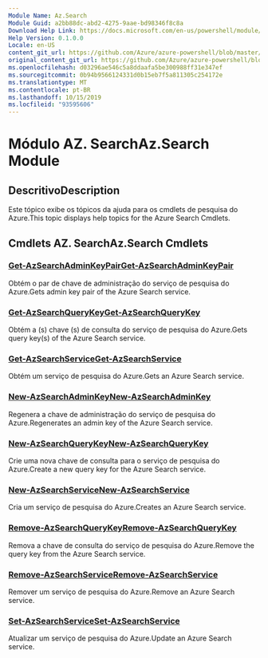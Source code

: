 ```yaml
---
Module Name: Az.Search
Module Guid: a2bb88dc-abd2-4275-9aae-bd98346f8c8a
Download Help Link: https://docs.microsoft.com/en-us/powershell/module/az.search
Help Version: 0.1.0.0
Locale: en-US
content_git_url: https://github.com/Azure/azure-powershell/blob/master/src/Search/Search/help/Az.Search.md
original_content_git_url: https://github.com/Azure/azure-powershell/blob/master/src/Search/Search/help/Az.Search.md
ms.openlocfilehash: d03296ae546c5a8ddaafa5be300988ff31e347ef
ms.sourcegitcommit: 0b94b9566124331d0b15eb7f5a811305c254172e
ms.translationtype: MT
ms.contentlocale: pt-BR
ms.lasthandoff: 10/15/2019
ms.locfileid: "93595606"
---
```

# <span data-ttu-id="c9cac-101">Módulo AZ. Search</span><span class="sxs-lookup"><span data-stu-id="c9cac-101">Az.Search Module</span></span>
## <span data-ttu-id="c9cac-102">Descritivo</span><span class="sxs-lookup"><span data-stu-id="c9cac-102">Description</span></span>
<span data-ttu-id="c9cac-103">Este tópico exibe os tópicos da ajuda para os cmdlets de pesquisa do Azure.</span><span class="sxs-lookup"><span data-stu-id="c9cac-103">This topic displays help topics for the Azure Search Cmdlets.</span></span>

## <span data-ttu-id="c9cac-104">Cmdlets AZ. Search</span><span class="sxs-lookup"><span data-stu-id="c9cac-104">Az.Search Cmdlets</span></span>
### [<span data-ttu-id="c9cac-105">Get-AzSearchAdminKeyPair</span><span class="sxs-lookup"><span data-stu-id="c9cac-105">Get-AzSearchAdminKeyPair</span></span>](Get-AzSearchAdminKeyPair.md)
<span data-ttu-id="c9cac-106">Obtém o par de chave de administração do serviço de pesquisa do Azure.</span><span class="sxs-lookup"><span data-stu-id="c9cac-106">Gets admin key pair of the Azure Search service.</span></span>

### [<span data-ttu-id="c9cac-107">Get-AzSearchQueryKey</span><span class="sxs-lookup"><span data-stu-id="c9cac-107">Get-AzSearchQueryKey</span></span>](Get-AzSearchQueryKey.md)
<span data-ttu-id="c9cac-108">Obtém a (s) chave (s) de consulta do serviço de pesquisa do Azure.</span><span class="sxs-lookup"><span data-stu-id="c9cac-108">Gets query key(s) of the Azure Search service.</span></span>

### [<span data-ttu-id="c9cac-109">Get-AzSearchService</span><span class="sxs-lookup"><span data-stu-id="c9cac-109">Get-AzSearchService</span></span>](Get-AzSearchService.md)
<span data-ttu-id="c9cac-110">Obtém um serviço de pesquisa do Azure.</span><span class="sxs-lookup"><span data-stu-id="c9cac-110">Gets an Azure Search service.</span></span>

### [<span data-ttu-id="c9cac-111">New-AzSearchAdminKey</span><span class="sxs-lookup"><span data-stu-id="c9cac-111">New-AzSearchAdminKey</span></span>](New-AzSearchAdminKey.md)
<span data-ttu-id="c9cac-112">Regenera a chave de administração do serviço de pesquisa do Azure.</span><span class="sxs-lookup"><span data-stu-id="c9cac-112">Regenerates an admin key of the Azure Search service.</span></span>

### [<span data-ttu-id="c9cac-113">New-AzSearchQueryKey</span><span class="sxs-lookup"><span data-stu-id="c9cac-113">New-AzSearchQueryKey</span></span>](New-AzSearchQueryKey.md)
<span data-ttu-id="c9cac-114">Crie uma nova chave de consulta para o serviço de pesquisa do Azure.</span><span class="sxs-lookup"><span data-stu-id="c9cac-114">Create a new query key for the Azure Search service.</span></span>

### [<span data-ttu-id="c9cac-115">New-AzSearchService</span><span class="sxs-lookup"><span data-stu-id="c9cac-115">New-AzSearchService</span></span>](New-AzSearchService.md)
<span data-ttu-id="c9cac-116">Cria um serviço de pesquisa do Azure.</span><span class="sxs-lookup"><span data-stu-id="c9cac-116">Creates an Azure Search service.</span></span>

### [<span data-ttu-id="c9cac-117">Remove-AzSearchQueryKey</span><span class="sxs-lookup"><span data-stu-id="c9cac-117">Remove-AzSearchQueryKey</span></span>](Remove-AzSearchQueryKey.md)
<span data-ttu-id="c9cac-118">Remova a chave de consulta do serviço de pesquisa do Azure.</span><span class="sxs-lookup"><span data-stu-id="c9cac-118">Remove the query key from the Azure Search service.</span></span>

### [<span data-ttu-id="c9cac-119">Remove-AzSearchService</span><span class="sxs-lookup"><span data-stu-id="c9cac-119">Remove-AzSearchService</span></span>](Remove-AzSearchService.md)
<span data-ttu-id="c9cac-120">Remover um serviço de pesquisa do Azure.</span><span class="sxs-lookup"><span data-stu-id="c9cac-120">Remove an Azure Search service.</span></span>

### [<span data-ttu-id="c9cac-121">Set-AzSearchService</span><span class="sxs-lookup"><span data-stu-id="c9cac-121">Set-AzSearchService</span></span>](Set-AzSearchService.md)
<span data-ttu-id="c9cac-122">Atualizar um serviço de pesquisa do Azure.</span><span class="sxs-lookup"><span data-stu-id="c9cac-122">Update an Azure Search service.</span></span>

